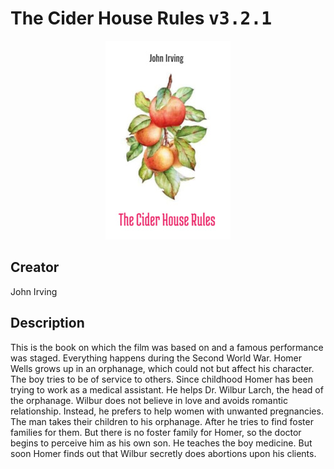
# The Cider House Rules <kbd>v3.2.1</kbd>

<center>
  <img src="./cover-1024.jpg"/>
</center>

## Creator
John Irving

## Description
This is the book on which the film was based on and a famous performance was staged. Everything happens during the Second World War. Homer Wells grows up in an orphanage, which could not but affect his character. The boy tries to be of service to others. Since childhood Homer has been trying to work as a medical assistant. He helps Dr. Wilbur Larch, the head of the orphanage. Wilbur does not believe in love and avoids romantic relationship. Instead, he prefers to help women with unwanted pregnancies. The man takes their children to his orphanage. After he tries to find foster families for them. But there is no foster family for Homer, so the doctor begins to perceive him as his own son. He teaches the boy medicine. But soon Homer finds out that Wilbur secretly does abortions upon his clients.    
